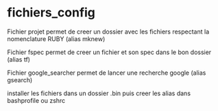 # fichiers_config
Fichier projet permet de creer un dossier avec les fichiers respectant la nomenclature RUBY (alias mknew)

Fichier fspec permet de creer un fichier et son spec dans le bon dossier (alias tf)

Fichier google_searcher permet de lancer une recherche google (alias gsearch)

installer les fichiers dans un dossier .bin puis creer les alias dans bashprofile ou zshrc


